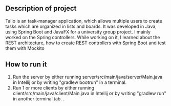 ## Description of project
Talio is an task-manager application, which allows multiple users to create tasks which are organized
in lists and boards. It was developed in Java, using Spring Boot and JavaFX for a university group project. I
mainly worked on the Spring controllers. While working on it, I learned about the REST architecture, how to
create REST controllers with Spring Boot and test them with Mockito

## How to run it
1. Run the server by either running server/src/main/java/server/Main.java in Intellij or by writing "gradlew bootrun" in a terminal.
2. Run 1 or more clients by either running client/src/main/java/client/Main.java in Intellij or by writing "gradlew run" in another terminal tab.
.




